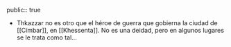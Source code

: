 public:: true

- Thkazzar no es otro que el héroe de guerra que gobierna la ciudad de [[Címbar]], en [[Khessenta]]. No es una deidad, pero en algunos lugares se le trata como tal...